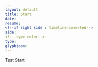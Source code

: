 ```yaml
---
layout: default
title: Start
date: 
resume: 
<!--if right side : timeline-inverted-->
side: 
<!-- type color-->
type: 
glyphicon: 
---
```


Test Start
